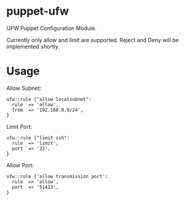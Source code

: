 puppet-ufw
==========

UFW Puppet Configuration Module.

Currently only allow and limit are supported. Reject and Deny will be implemented shortly.

Usage
=====

Allow Subnet:

    ufw::rule {"allow localsubnet":
      rule  => 'allow',
      from  => '192.168.0.0/24',
    }

Limit Port:

    ufw::rule {"limit ssh":
      rule  => 'limit',
      port  => '22',
    }

Allow Port:

    ufw::rule {'allow transmission port':
      rule  => 'allow',
      port  => '51413',
    }